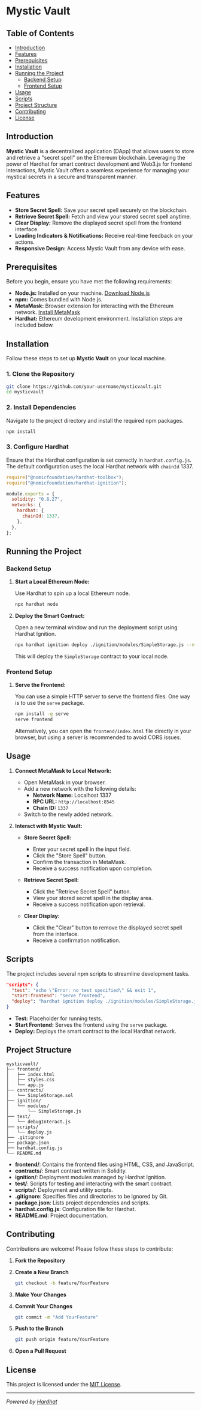 # Mystic Vault

<!-- ![Mystic Vault Banner](frontend/banner.png) -->

## Table of Contents

- [Introduction](#introduction)
- [Features](#features)
- [Prerequisites](#prerequisites)
- [Installation](#installation)
- [Running the Project](#running-the-project)
  - [Backend Setup](#backend-setup)
  - [Frontend Setup](#frontend-setup)
- [Usage](#usage)
- [Scripts](#scripts)
- [Project Structure](#project-structure)
- [Contributing](#contributing)
- [License](#license)

## Introduction

**Mystic Vault** is a decentralized application (DApp) that allows users to store and retrieve a "secret spell" on the Ethereum blockchain. Leveraging the power of Hardhat for smart contract development and Web3.js for frontend interactions, Mystic Vault offers a seamless experience for managing your mystical secrets in a secure and transparent manner.

## Features

- **Store Secret Spell:** Save your secret spell securely on the blockchain.
- **Retrieve Secret Spell:** Fetch and view your stored secret spell anytime.
- **Clear Display:** Remove the displayed secret spell from the frontend interface.
- **Loading Indicators & Notifications:** Receive real-time feedback on your actions.
- **Responsive Design:** Access Mystic Vault from any device with ease.

## Prerequisites

Before you begin, ensure you have met the following requirements:

- **Node.js:** Installed on your machine. [Download Node.js](https://nodejs.org/)
- **npm:** Comes bundled with Node.js.
- **MetaMask:** Browser extension for interacting with the Ethereum network. [Install MetaMask](https://metamask.io/)
- **Hardhat:** Ethereum development environment. Installation steps are included below.

## Installation

Follow these steps to set up **Mystic Vault** on your local machine.

### 1. Clone the Repository

```bash
git clone https://github.com/your-username/mysticvault.git
cd mysticvault
```

### 2. Install Dependencies

Navigate to the project directory and install the required npm packages.

```bash
npm install
```

### 3. Configure Hardhat

Ensure that the Hardhat configuration is set correctly in `hardhat.config.js`. The default configuration uses the local Hardhat network with `chainId` 1337.

```javascript
require("@nomicfoundation/hardhat-toolbox");
require("@nomicfoundation/hardhat-ignition");

module.exports = {
  solidity: "0.8.27",
  networks: {
    hardhat: {
      chainId: 1337,
    },
  },
};
```

## Running the Project

### Backend Setup

1. **Start a Local Ethereum Node:**

   Use Hardhat to spin up a local Ethereum node.

   ```bash
   npx hardhat node
   ```

2. **Deploy the Smart Contract:**

   Open a new terminal window and run the deployment script using Hardhat Ignition.

   ```bash
   npx hardhat ignition deploy ./ignition/modules/SimpleStorage.js --network localhost
   ```

   This will deploy the `SimpleStorage` contract to your local node.

### Frontend Setup

1. **Serve the Frontend:**

   You can use a simple HTTP server to serve the frontend files. One way is to use the `serve` package.

   ```bash
   npm install -g serve
   serve frontend
   ```

   Alternatively, you can open the `frontend/index.html` file directly in your browser, but using a server is recommended to avoid CORS issues.

## Usage

1. **Connect MetaMask to Local Network:**

   - Open MetaMask in your browser.
   - Add a new network with the following details:
     - **Network Name:** Localhost 1337
     - **RPC URL:** `http://localhost:8545`
     - **Chain ID:** `1337`
   - Switch to the newly added network.

2. **Interact with Mystic Vault:**

   - **Store Secret Spell:**
     - Enter your secret spell in the input field.
     - Click the "Store Spell" button.
     - Confirm the transaction in MetaMask.
     - Receive a success notification upon completion.

   - **Retrieve Secret Spell:**
     - Click the "Retrieve Secret Spell" button.
     - View your stored secret spell in the display area.
     - Receive a success notification upon retrieval.

   - **Clear Display:**
     - Click the "Clear" button to remove the displayed secret spell from the interface.
     - Receive a confirmation notification.

## Scripts

The project includes several npm scripts to streamline development tasks.

```json
"scripts": {
  "test": "echo \"Error: no test specified\" && exit 1",
  "start:frontend": "serve frontend",
  "deploy": "hardhat ignition deploy ./ignition/modules/SimpleStorage.js --network localhost"
}
```

- **Test:** Placeholder for running tests.
- **Start Frontend:** Serves the frontend using the `serve` package.
- **Deploy:** Deploys the smart contract to the local Hardhat network.

## Project Structure

```
mysticvault/
├── frontend/
│   ├── index.html
│   ├── styles.css
│   └── app.js
├── contracts/
│   └── SimpleStorage.sol
├── ignition/
│   └── modules/
│       └── SimpleStorage.js
├── test/
│   └── debugInteract.js
├── scripts/
│   └── deploy.js
├── .gitignore
├── package.json
├── hardhat.config.js
└── README.md
```

- **frontend/**: Contains the frontend files using HTML, CSS, and JavaScript.
- **contracts/**: Smart contract written in Solidity.
- **ignition/**: Deployment modules managed by Hardhat Ignition.
- **test/**: Scripts for testing and interacting with the smart contract.
- **scripts/**: Deployment and utility scripts.
- **.gitignore**: Specifies files and directories to be ignored by Git.
- **package.json**: Lists project dependencies and scripts.
- **hardhat.config.js**: Configuration file for Hardhat.
- **README.md**: Project documentation.

## Contributing

Contributions are welcome! Please follow these steps to contribute:

1. **Fork the Repository**
2. **Create a New Branch**

   ```bash
   git checkout -b feature/YourFeature
   ```

3. **Make Your Changes**
4. **Commit Your Changes**

   ```bash
   git commit -m "Add YourFeature"
   ```

5. **Push to the Branch**

   ```bash
   git push origin feature/YourFeature
   ```

6. **Open a Pull Request**

## License

This project is licensed under the [MIT License](LICENSE).

---

*Powered by [Hardhat](https://hardhat.org/)*